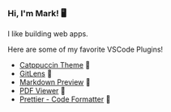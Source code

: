 ### Hi, I'm Mark! 🖥️

I like building web apps.


Here are some of my favorite VSCode Plugins!
- [Catppuccin Theme](https://marketplace.visualstudio.com/items?itemName=Catppuccin.catppuccin-vsc) 🎨
- [GitLens](https://marketplace.visualstudio.com/items?itemName=eamodio.gitlens) 🔎
- [Markdown Preview](https://marketplace.visualstudio.com/items?itemName=bierner.markdown-preview-github-styles) 📃
- [PDF Viewer](https://marketplace.visualstudio.com/items?itemName=tomoki1207.pdf) 📄
- [Prettier - Code Formatter](https://marketplace.visualstudio.com/items?itemName=esbenp.prettier-vscode) 🌊
